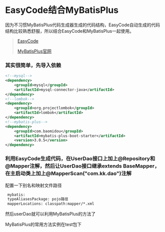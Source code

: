 # EasyCode结合MyBatisPlus

因为不习惯MyBatisPlus代码生成器生成的代码结构，EasyCode自动生成的代码结构比较熟悉舒服，所以结合EasyCode和MyBatisPlus一起使用。


>  [EasyCode](https://mp.weixin.qq.com/s/shZSdXq8AzTaO04Z0ZAF5w)
> 
> [MyBatisPlus官网](https://baomidou.oschina.io/mybatis-plus-doc/#/)


### 其实很简单，先导入依赖

```xml
<!--mysql-->
<dependency>
    <groupId>mysql</groupId>
    <artifactId>mysql-connector-java</artifactId>
</dependency>
<!--lombok-->
<dependency>
    <groupId>org.projectlombok</groupId>
    <artifactId>lombok</artifactId>
</dependency>
<!--mybatis-plus-->
<dependency>
    <groupId>com.baomidou</groupId>
    <artifactId>mybatis-plus-boot-starter</artifactId>
    <version>3.0.5</version>
</dependency>
```
   
### 利用EasyCode生成代码，在UserDao接口上加上@Repository和@Mapper注解，然后让UserDao接口继承extends BaseMapper<User>，在主启动类上加上@MapperScan("com.kk.dao")注解

配置一下别名和映射文件路径
 
 ```xml
  mybatis:
  typeAliasesPackage: pojo路径
  mapperLocations: classpath:mapper/*.xml
  ```

然后userDao就可以利用MyBatisPlus的方法了


MyBatisPlus的常用方法实例在test包下